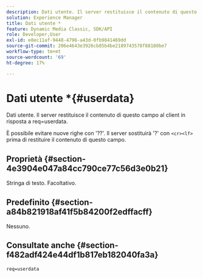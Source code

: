 ```yaml
---
description: Dati utente. Il server restituisce il contenuto di questo campo al client in risposta a req=userdata.
solution: Experience Manager
title: Dati utente *
feature: Dynamic Media Classic, SDK/API
role: Developer,User
exl-id: e8ec11af-9448-4796-a43d-0fb9841469dd
source-git-commit: 206e4643e3926cb85b4be2189743578f88180be7
workflow-type: tm+mt
source-wordcount: '69'
ht-degree: 17%

---
```


# Dati utente *{#userdata}

Dati utente. Il server restituisce il contenuto di questo campo al client in risposta a req=userdata.

È possibile evitare nuove righe con &#39;??&#39;. Il server sostituirà &#39;?&#39; con `<cr><lf>` prima di restituire il contenuto di questo campo.

## Proprietà {#section-4e3904e047a84cc790ce77c56d3e0b21}

Stringa di testo. Facoltativo.

## Predefinito {#section-a84b821918af41f5b84200f2edffacff}

Nessuno.

## Consultate anche {#section-f482adf424e44df1b817eb182040fa3a}

`req=userdata`
